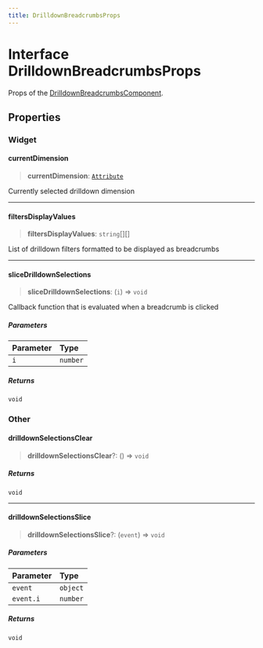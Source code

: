 ```yaml
---
title: DrilldownBreadcrumbsProps
---
```


# Interface DrilldownBreadcrumbsProps

Props of the [DrilldownBreadcrumbsComponent](../drilldown/class.DrilldownBreadcrumbsComponent.md).

## Properties

### Widget

#### currentDimension

> **currentDimension**: [`Attribute`](../../sdk-data/interfaces/interface.Attribute.md)

Currently selected drilldown dimension

***

#### filtersDisplayValues

> **filtersDisplayValues**: `string`[][]

List of drilldown filters formatted to be displayed as breadcrumbs

***

#### sliceDrilldownSelections

> **sliceDrilldownSelections**: (`i`) => `void`

Callback function that is evaluated when a breadcrumb is clicked

##### Parameters

| Parameter | Type |
| :------ | :------ |
| `i` | `number` |

##### Returns

`void`

### Other

#### drilldownSelectionsClear

> **drilldownSelectionsClear**?: () => `void`

##### Returns

`void`

***

#### drilldownSelectionsSlice

> **drilldownSelectionsSlice**?: (`event`) => `void`

##### Parameters

| Parameter | Type |
| :------ | :------ |
| `event` | `object` |
| `event.i` | `number` |

##### Returns

`void`
